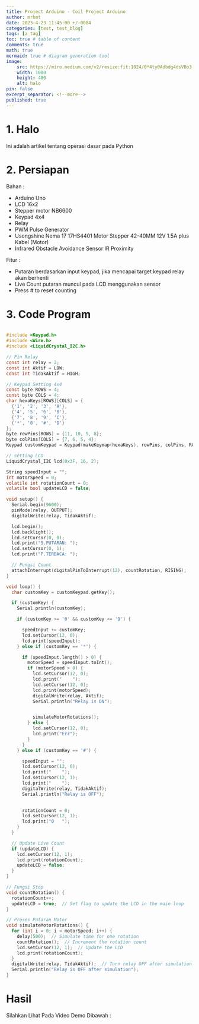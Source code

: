 ```yaml
---
title: Project Arduino - Coil Project Arduino 
author: mrhmt
date: 2023-4-23 11:45:00 +/-0084
categories: [test, test_blog]
tags: [a_tag]
toc: true # table of content
comments: true 
math: true
mermaid: true # diagram generation tool
image:
    src: https://miro.medium.com/v2/resize:fit:1024/0*4ty0Adbdg4dsVBo3.png
    width: 1000 
    height: 400
    alt: halo
pin: false
excerpt_separator: <!--more-->
published: true
---
```


# 1. Halo

Ini adalah artikel tentang operasi dasar pada Python

<!--more-->
# 2. Persiapan

Bahan : 
- Arduino Uno
- LCD 16x2
- Stepper motor NB6600
- Keypad 4x4
- Relay 
- PWM Pulse Generator 
- Usongshine Nema 17 17HS4401 Motor Stepper 42-40MM 12V 1.5A plus Kabel (Motor)
- Infrared Obstacle Avoidance Sensor IR Proximity

Fitur : 
- Putaran berdasarkan input keypad, jika mencapai target keypad relay akan berhenti
- Live Count putaran muncul pada LCD menggunakan sensor
- Press # to reset counting

# 3. Code Program

````C

#include <Keypad.h>
#include <Wire.h>
#include <LiquidCrystal_I2C.h>

// Pin Relay
const int relay = 2;
const int Aktif = LOW;
const int TidakAktif = HIGH;

// Keypad Setting 4x4
const byte ROWS = 4;
const byte COLS = 4;
char hexaKeys[ROWS][COLS] = {
  {'1', '2', '3', 'A'},
  {'4', '5', '6', 'B'},
  {'7', '8', '9', 'C'},
  {'*', '0', '#', 'D'}
};
byte rowPins[ROWS] = {11, 10, 9, 8};
byte colPins[COLS] = {7, 6, 5, 4};
Keypad customKeypad = Keypad(makeKeymap(hexaKeys), rowPins, colPins, ROWS, COLS);

// Setting LCD
LiquidCrystal_I2C lcd(0x3F, 16, 2);

String speedInput = "";
int motorSpeed = 0;
volatile int rotationCount = 0;  
volatile bool updateLCD = false;  

void setup() {
  Serial.begin(9600);
  pinMode(relay, OUTPUT);
  digitalWrite(relay, TidakAktif);

  lcd.begin();
  lcd.backlight();
  lcd.setCursor(0, 0);
  lcd.print("S.PUTARAN: ");
  lcd.setCursor(0, 1);
  lcd.print("P.TERBACA: ");

  // Fungsi Count 
  attachInterrupt(digitalPinToInterrupt(12), countRotation, RISING);
}

void loop() {
  char customKey = customKeypad.getKey();

  if (customKey) {
    Serial.println(customKey);

    if (customKey >= '0' && customKey <= '9') {

      speedInput += customKey;
      lcd.setCursor(12, 0);
      lcd.print(speedInput);
    } else if (customKey == '*') {

      if (speedInput.length() > 0) {
        motorSpeed = speedInput.toInt();  
        if (motorSpeed > 0) {
          lcd.setCursor(12, 0);
          lcd.print("    ");  
          lcd.setCursor(12, 0);
          lcd.print(motorSpeed);
          digitalWrite(relay, Aktif);  
          Serial.println("Relay is ON");


          simulateMotorRotations();
        } else {
          lcd.setCursor(12, 0);
          lcd.print("Err");  
        }
      }
    } else if (customKey == '#') {

      speedInput = "";
      lcd.setCursor(12, 0);
      lcd.print("    ");  
      lcd.setCursor(12, 1);
      lcd.print("    "); 
      digitalWrite(relay, TidakAktif);
      Serial.println("Relay is OFF");

      
      rotationCount = 0;
      lcd.setCursor(12, 1);
      lcd.print("0   ");
    }
  }

  // Update Live Count
  if (updateLCD) {
    lcd.setCursor(12, 1);
    lcd.print(rotationCount);
    updateLCD = false;
  }
}

// Fungsi Stop 
void countRotation() {
  rotationCount++;
  updateLCD = true;  // Set flag to update the LCD in the main loop
}

// Proses Putaran Motor
void simulateMotorRotations() {
  for (int i = 0; i < motorSpeed; i++) {
    delay(500);  // Simulate time for one rotation
    countRotation();  // Increment the rotation count
    lcd.setCursor(12, 1);  // Update the LCD
    lcd.print(rotationCount);
  }
  digitalWrite(relay, TidakAktif);  // Turn relay OFF after simulation
  Serial.println("Relay is OFF after simulation");
}
````

# Hasil

Silahkan Lihat Pada Video Demo Dibawah : 
